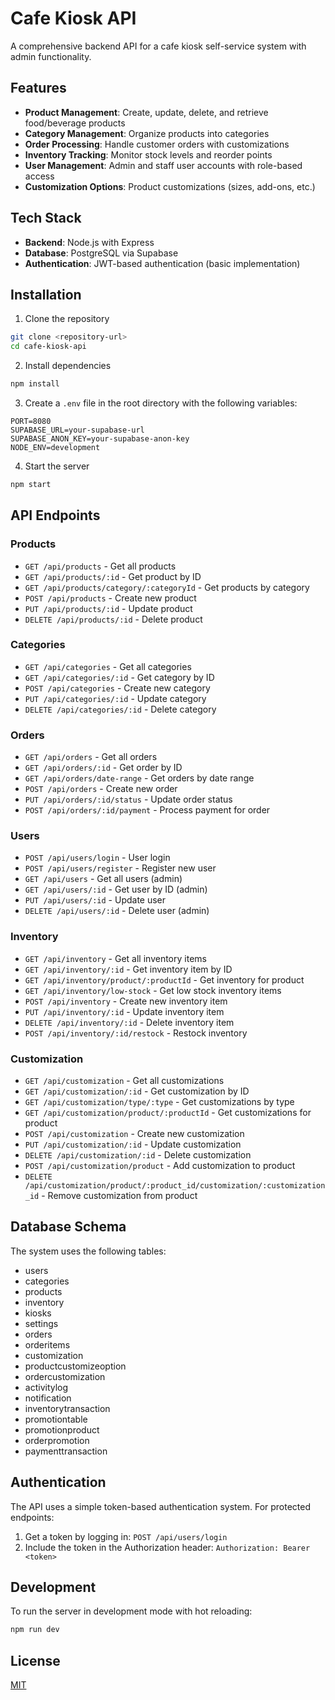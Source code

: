 # Cafe Kiosk API

A comprehensive backend API for a cafe kiosk self-service system with admin functionality.

## Features

- **Product Management**: Create, update, delete, and retrieve food/beverage products
- **Category Management**: Organize products into categories
- **Order Processing**: Handle customer orders with customizations
- **Inventory Tracking**: Monitor stock levels and reorder points
- **User Management**: Admin and staff user accounts with role-based access
- **Customization Options**: Product customizations (sizes, add-ons, etc.)

## Tech Stack

- **Backend**: Node.js with Express
- **Database**: PostgreSQL via Supabase
- **Authentication**: JWT-based authentication (basic implementation)

## Installation

1. Clone the repository
```bash
git clone <repository-url>
cd cafe-kiosk-api
```

2. Install dependencies
```bash
npm install
```

3. Create a `.env` file in the root directory with the following variables:
```
PORT=8080
SUPABASE_URL=your-supabase-url
SUPABASE_ANON_KEY=your-supabase-anon-key
NODE_ENV=development
```

4. Start the server
```bash
npm start
```

## API Endpoints

### Products
- `GET /api/products` - Get all products
- `GET /api/products/:id` - Get product by ID
- `GET /api/products/category/:categoryId` - Get products by category
- `POST /api/products` - Create new product
- `PUT /api/products/:id` - Update product
- `DELETE /api/products/:id` - Delete product

### Categories
- `GET /api/categories` - Get all categories
- `GET /api/categories/:id` - Get category by ID
- `POST /api/categories` - Create new category
- `PUT /api/categories/:id` - Update category
- `DELETE /api/categories/:id` - Delete category

### Orders
- `GET /api/orders` - Get all orders
- `GET /api/orders/:id` - Get order by ID
- `GET /api/orders/date-range` - Get orders by date range
- `POST /api/orders` - Create new order
- `PUT /api/orders/:id/status` - Update order status
- `POST /api/orders/:id/payment` - Process payment for order

### Users
- `POST /api/users/login` - User login
- `POST /api/users/register` - Register new user
- `GET /api/users` - Get all users (admin)
- `GET /api/users/:id` - Get user by ID (admin)
- `PUT /api/users/:id` - Update user
- `DELETE /api/users/:id` - Delete user (admin)

### Inventory
- `GET /api/inventory` - Get all inventory items
- `GET /api/inventory/:id` - Get inventory item by ID
- `GET /api/inventory/product/:productId` - Get inventory for product
- `GET /api/inventory/low-stock` - Get low stock inventory items
- `POST /api/inventory` - Create new inventory item
- `PUT /api/inventory/:id` - Update inventory item
- `DELETE /api/inventory/:id` - Delete inventory item
- `POST /api/inventory/:id/restock` - Restock inventory

### Customization
- `GET /api/customization` - Get all customizations
- `GET /api/customization/:id` - Get customization by ID
- `GET /api/customization/type/:type` - Get customizations by type
- `GET /api/customization/product/:productId` - Get customizations for product
- `POST /api/customization` - Create new customization
- `PUT /api/customization/:id` - Update customization
- `DELETE /api/customization/:id` - Delete customization
- `POST /api/customization/product` - Add customization to product
- `DELETE /api/customization/product/:product_id/customization/:customization_id` - Remove customization from product

## Database Schema

The system uses the following tables:
- users
- categories
- products
- inventory
- kiosks
- settings
- orders
- orderitems
- customization
- productcustomizeoption
- ordercustomization
- activitylog
- notification
- inventorytransaction
- promotiontable
- promotionproduct
- orderpromotion
- paymenttransaction

## Authentication

The API uses a simple token-based authentication system. For protected endpoints:

1. Get a token by logging in: `POST /api/users/login`
2. Include the token in the Authorization header: `Authorization: Bearer <token>`

## Development

To run the server in development mode with hot reloading:

```bash
npm run dev
```

## License

[MIT](LICENSE)
